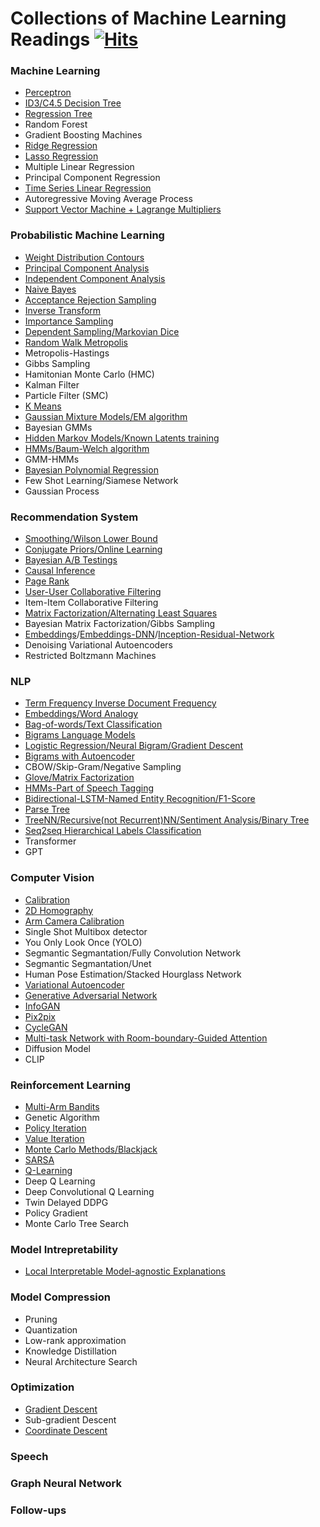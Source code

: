 # Collections of Machine Learning Readings [![Hits](https://hits.seeyoufarm.com/api/count/incr/badge.svg?url=https%3A%2F%2Fgithub.com%2Fzcemycl%2Fmlreading-hub&count_bg=%2379C83D&title_bg=%23555555&icon=&icon_color=%23E7E7E7&title=hits&edge_flat=false)](https://hits.seeyoufarm.com)

### Machine Learning
* [Perceptron](notes/ml/Perceptron.ipynb)
* [ID3/C4.5 Decision Tree](notes/ml/Decision-Tree.ipynb)
* [Regression Tree](notes/ml/Regression-Tree.ipynb)
* Random Forest
* Gradient Boosting Machines
* [Ridge Regression](notes/ml/Ridge-Regression.ipynb)
* [Lasso Regression](notes/ml/Lasso-Regression.ipynb)
* Multiple Linear Regression
* Principal Component Regression
* [Time Series Linear Regression](notes/ml/Time-Series-Linear-Regression.ipynb)
* Autoregressive Moving Average Process
* [Support Vector Machine + Lagrange Multipliers](notes/ml/Support-Vector-Machine.ipynb)

### Probabilistic Machine Learning
* [Weight Distribution Contours](notes/pml/Distribution-Contour.ipynb)
* [Principal Component Analysis](https://github.com/zcemycl/ProbabilisticPerspectiveMachineLearning/blob/master/Machine%20Learning%20A%20Probabilistic%20Perspective/12LatentLinearModels/F12.5/12.5pcaImageDemo.ipynb)
* [Independent Component Analysis](https://github.com/zcemycl/ProbabilisticPerspectiveMachineLearning/blob/master/Machine%20Learning%20A%20Probabilistic%20Perspective/12LatentLinearModels/F12.20/12.20icaDemo.ipynb)
* [Naive Bayes](https://github.com/zcemycl/ProbabilisticPerspectiveMachineLearning/blob/master/Machine%20Learning%20A%20Probabilistic%20Perspective/3GMDD/F3.8/3.8naiveBayesBowDemo.ipynb)
* [Acceptance Rejection Sampling](notes/Acceptance-Rejection.ipynb)
* [Inverse Transform](notes/Inverse-Transform-Sampling.ipynb)
* [Importance Sampling](notes/ImportanceSampling.ipynb)
* [Dependent Sampling/Markovian Dice](notes/DependentSampling.ipynb)
* [Random Walk Metropolis](notes/Random-Walk-Metropolis.ipynb)
* Metropolis-Hastings
* Gibbs Sampling
* Hamitonian Monte Carlo (HMC)
* Kalman Filter
* Particle Filter (SMC)
* [K Means](notes/K-Means.ipynb)
* [Gaussian Mixture Models/EM algorithm](notes/EM-GMM2.ipynb)
* Bayesian GMMs
* [Hidden Markov Models/Known Latents training](notes/pml/HMM_visible.ipynb)
* [HMMs/Baum-Welch algorithm](notes/pml/EM_HMM_Sequence.ipynb)
* GMM-HMMs
* [Bayesian Polynomial Regression](https://github.com/zcemycl/ProbabilisticPerspectiveMachineLearning/blob/master/Probabilistic%20Machine%20Learning/Introduction%20to%20Probabilistic%20Machine%20Learning/Bayesian%20inference%20and%20prediction%20with%20finite%20regression%20models.ipynb)
* Few Shot Learning/Siamese Network
* Gaussian Process

### Recommendation System
* [Smoothing/Wilson Lower Bound](notes/rs/rs_Rate-Popularity.ipynb)
* [Conjugate Priors/Online Learning](notes/rs/rs_Conjugate-Prior.ipynb)
* [Bayesian A/B Testings](notes/rs/rs_ABtestings.ipynb)
* [Causal Inference](notes/rs/rs_Causal-Inference.ipynb)
* [Page Rank](notes/rs/rs_Page-Rank.ipynb)
* [User-User Collaborative Filtering](notes/rs/rs_User-User-Collaborative-Filtering.ipynb)
* Item-Item Collaborative Filtering
* [Matrix Factorization/Alternating Least Squares](notes/rs/rs_Matrix-Factorization.ipynb)
* Bayesian Matrix Factorization/Gibbs Sampling
* [Embeddings](notes/rs/rs_Embedding.ipynb)/[Embeddings-DNN](notes/rs/rs_Deep-Neural-Network.ipynb)/[Inception-Residual-Network](notes/rs/rs-Residual-Learning.ipynb)
* Denoising Variational Autoencoders
* Restricted Boltzmann Machines

### NLP
* [Term Frequency Inverse Document Frequency](notes/nlp/nlp_TFIDF.ipynb)
* [Embeddings/Word Analogy](notes/nlp/nlp_Embeddings.ipynb)
* [Bag-of-words/Text Classification](notes/nlp/nlp_Bag-of-words.ipynb)
* [Bigrams Language Models](notes/nlp/nlp_Bigrams-Language-Models.ipynb)
* [Logistic Regression/Neural Bigram/Gradient Descent](notes/nlp/nlp_Neural-Bigram.ipynb)
* [Bigrams with Autoencoder](notes/nlp/nlp_Bigram-Autoencoder.ipynb)
* CBOW/Skip-Gram/Negative Sampling
* [Glove/Matrix Factorization](notes/nlp/nlp_Glove-Matrix-Factorization.ipynb)
* [HMMs-Part of Speech Tagging](notes/nlp/nlp_HMMs-POS.ipynb)
* [Bidirectional-LSTM-Named Entity Recognition/F1-Score](notes/nlp/nlp_Named-Entity-Recognition-RNN.ipynb)
* [Parse Tree](notes/nlp/nlp_Recurrent-Tree-Neural-Network.ipynb)
* [TreeNN/Recursive(not Recurrent)NN/Sentiment Analysis/Binary Tree](notes/nlp/nlp_Recurrent-Tree-Neural-Network.ipynb)
* [Seq2seq Hierarchical Labels Classification](https://github.com/zcemycl/seq2seq-labelladder)
* Transformer
* GPT

### Computer Vision
* [Calibration](https://github.com/zcemycl/zcemycl.github.io/blob/master/resources/calibration.ipynb)
* [2D Homography](https://github.com/zcemycl/Robotics/blob/master/Perception/Logo%20Projection/LogoProjection.ipynb)
* [Arm Camera Calibration](https://github.com/zcemycl/Robotics/blob/master/DobotMagic/calibration/utils.py)
* Single Shot Multibox detector
* You Only Look Once (YOLO)
* Segmantic Segmantation/Fully Convolution Network
* Segmantic Segmantation/Unet
* Human Pose Estimation/Stacked Hourglass Network
* [Variational Autoencoder](https://github.com/zcemycl/self-work/blob/master/VAE/VAE2.ipynb)
* [Generative Adversarial Network](https://github.com/zcemycl/Matlab-GAN/blob/master/GAN/GAN.m)
* [InfoGAN](https://github.com/zcemycl/Matlab-GAN/blob/master/InfoGAN/InfoGAN.m)
* [Pix2pix](https://github.com/zcemycl/Matlab-GAN/blob/master/Pix2Pix/PIX2PIX.m)
* [CycleGAN](https://github.com/zcemycl/Matlab-GAN/blob/master/CycleGAN/CycleGAN.m)
* [Multi-task Network with Room-boundary-Guided Attention](https://github.com/zcemycl/TF2DeepFloorplan)
* Diffusion Model
* CLIP

### Reinforcement Learning
* [Multi-Arm Bandits](https://github.com/zcemycl/zcemycl.github.io/blob/master/resources/rlread.ipynb)
* Genetic Algorithm
* [Policy Iteration](https://github.com/zcemycl/Robotics/blob/master/Reinforcemnet%20Learning/PolicyIteration.ipynb)
* [Value Iteration](https://github.com/zcemycl/Robotics/blob/master/Reinforcemnet%20Learning/ValueIteration.ipynb)
* [Monte Carlo Methods/Blackjack](https://github.com/zcemycl/zcemycl.github.io/blob/master/resources/blackjack.ipynb)
* [SARSA](https://github.com/zcemycl/Robotics/blob/master/Reinforcemnet%20Learning/sarsa.ipynb)
* [Q-Learning](https://github.com/zcemycl/Robotics/blob/master/Reinforcemnet%20Learning/q-learning.ipynb)
* Deep Q Learning
* Deep Convolutional Q Learning
* Twin Delayed DDPG
* Policy Gradient
* Monte Carlo Tree Search

### Model Intrepretability
* [Local Interpretable Model-agnostic Explanations](https://github.com/zcemycl/ProbabilisticPerspectiveMachineLearning/blob/master/LIME/LIME.ipynb)

### Model Compression
* Pruning
* Quantization
* Low-rank approximation
* Knowledge Distillation
* Neural Architecture Search


### Optimization
* [Gradient Descent](notes/ml/Ridge-Regression.ipynb)
* Sub-gradient Descent
* [Coordinate Descent](notes/ml/Lasso-Regression.ipynb)

### Speech

### Graph Neural Network

### Follow-ups
